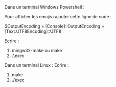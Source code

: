 Dans un terminal Windows Powershell : 

Pour afficher les emojis rajouter cette ligne de code :

$OutputEncoding = [Console]::OutputEncoding = [Text.UTF8Encoding]::UTF8

Ecrire : 
1.	mingw32-make ou make
2.	.\exec

Dans un terminal Linux :
Ecrire :
1.	make 
2.	./exec
